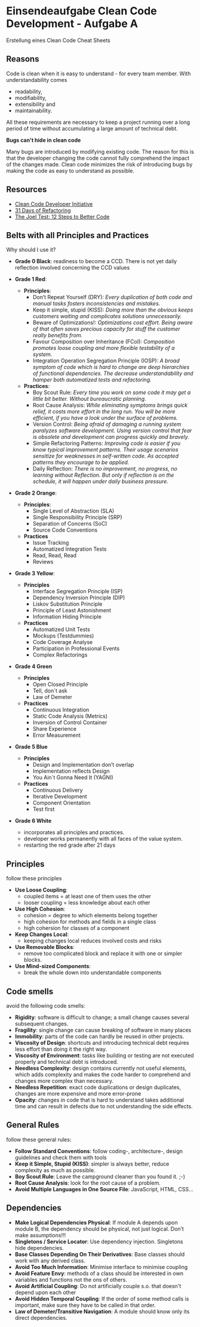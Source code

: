 # Einsendeaufgabe Clean Code Development - Aufgabe A
Erstellung eines Clean Code Cheat Sheets

## Reasons
Code is clean when it is easy to understand - for every team member. With understandability comes 
* readability, 
* modifiability, 
* extensibility and 
* maintainability. 

All these requirements are necessary to keep a project running over a long period of time without accumulating a large amount of technical debt.

**Bugs can't hide in clean code**

Many bugs are introduced by modifying existing code. The
reason for this is that the developer changing the code cannot fully comprehend the impact of the changes made. Clean code minimizes the risk of introducing bugs by making the code as easy to understand as possible.
## Resources
* [Clean Code Developer Initiative](https://clean-code-developer.de/)
* [31 Days of Refactoring](https://lostechies.com/seanchambers/2009/10/20/31-days-of-refactoring-ebook/)
* [The Joel Test: 12 Steps to Better Code](https://www.joelonsoftware.com/2000/08/09/the-joel-test-12-steps-to-better-code/)


## Belts with all Principles and Practices 
Why should I use it?
* **Grade 0 Black**: readiness to become a CCD. There is not yet daily reflection involved concerning the CCD values
* **Grade 1 Red**:
  * **Principles**:
    * Don’t Repeat Yourself (DRY): _Every duplication of both code and manual tasks fosters inconsistencies and mistakes._
    * Keep it simple, stupid (KISS): _Doing more than the obvious keeps customers waiting and complicates solutions unnecessarily._
    * Beware of Optimizations!: _Optimizations cost effort. Being aware of that often saves precious capacity for stuff the customer really benefits from._
    * Favour Composition over Inheritance (FCoI): _Composition promotes loose coupling and more flexible testability of a system._
    * Integration Operation Segregation Principle (IOSP): _A broad symptom of code which is hard to change are deep hierarchies of functional dependencies. The decrease understandability and hamper both automatized tests and refactoring._
  * **Practices**:
    * Boy Scout Rule: _Every time you work on some code it may get a little bit better. Without bureaucratic planning._
    * Root Cause Analysis: _While eliminating symptoms brings quick relief, it costs more effort in the long run. You will be more efficient, if you have a look under the surface of problems._
    * Version Control: _Being afraid of damaging a running system paralyzes software development. Using version control that fear is obsolete and development can progress quickly and bravely._
    * Simple Refactoring Patterns: _Improving code is easier if you know typical improvement patterns. Their usage scenarios sensitize for weaknesses in self-written code. As accepted patterns they encourage to be applied._
    * Daily Reflection: _There is no improvement, no progress, no learning without Reflection. But only if reflection is on the schedule, it will happen under daily business pressure._
  
* **Grade 2 Orange**:
  * **Principles**:
    * Single Level of Abstraction (SLA)
    * Single Responsibility Principle (SRP)
    * Separation of Concerns (SoC)
    * Source Code Conventions
  * **Practices**
    * Issue Tracking
    * Automatized Integration Tests
    * Read, Read, Read
    * Reviews
  
* **Grade 3 Yellow**:
  * **Principles**
    * Interface Segregation Principle (ISP)
    * Dependency Inversion Principle (DIP)
    * Liskov Substitution Principle
    * Principle of Least Astonishment
    * Information Hiding Principle
  * **Practices**
    * Automatized Unit Tests
    * Mockups (Testdummies)
    * Code Coverage Analyse
    * Participation in Professional Events
    * Complex Refactorings
  
* **Grade 4 Green**
    * **Principles**
      * Open Closed Principle
      * Tell, don´t ask
      * Law of Demeter
    * **Practices**
      * Continuous Integration
      * Static Code Analysis (Metrics)
      * Inversion of Control Container
      * Share Experience
      * Error Measurement 

* **Grade 5 Blue**
  * **Principles**
      * Design and Implementation don’t overlap 
      * Implementation reflects Design
      * You Ain´t Gonna Need It (YAGNI)
  * **Practices**
    * Continuous Delivery
    * Iterative Development
    * Component Orientation
    * Test first
  
* **Grade 6 White**
  * incorporates all principles and practices. 
  * developer works permanently with all faces of the value system. 
  * restarting the red grade after 21 days

## Principles
follow these principles
* **Use Loose Coupling**: 
  * coupled items = at least one of them uses the other
  * looser coupling = less knowledge about each other 
* **Use High Cohesion**:
  * cohesion = degree to which elements belong together
  * high cohesion for methods and fields in a single class 
  * high cohersion for classes of a component
* **Keep Changes Local**:
    * keeping changes local reduces involved costs and risks
* **Use Removable Blocks**: 
    * remove too complicated block and replace it with one or simpler blocks.
* **Use Mind-sized Components**:
    * break the whole down into understandable components

## Code smells
avoid the following code smells:
* **Rigidity**: software is difficult to change; a small change causes several subsequent changes.
* **Fragility**: single change can cause breaking of software in many places 
* **Immobility**: parts of the code can hardly be reused in other projects.
* **Viscosity of Design**: shortcuts and introducing technical debt requires less effort than doing it the right way.
* **Viscosity of Environment**: tasks like building or testing are not executed properly and technical debt is introduced.
* **Needless Complexity**: design contains currently not useful elements, which adds complexity and makes the code harder to comprehend and changes more complex than necessary.
* **Needless Repetition**: exact code duplications or design duplicates, changes are more expensive and more error-prone 
* **Opacity**: changes in code that is hard to understand takes additional time and can result in defects due to not understanding the side effects.

## General Rules
follow these general rules:
* **Follow Standard Conventions**: follow coding-, architecture-, design guidelines and check them with tools
* **Keep it Simple, Stupid (KISS)**: simpler is always better, reduce complexity as much as possible.
* **Boy Scout Rule**: Leave the campground cleaner than you found it. ;-)
* **Root Cause Analysis**: look for the root cause of a problem.
* **Avoid Multiple Languages in One Source File**: JavaScript, HTML, CSS...

## Dependencies
* **Make Logical Dependencies Physical**: If module A depends upon module B, the dependency should be physical,
not just logical. Don’t make assumptions!!!
* **Singletons / Service Locator**: Use dependency injection. Singletons hide dependencies.
* **Base Classes Depending On Their Derivatives**: Base classes should work with any derived class.
* **Avoid Too Much Information**: Minimise interface to minimise coupling
* **Avoid Feature Envy**: methods of a class should be interested in own variables and functions
not the ons of others.
* **Avoid Artificial Coupling**: Do not artificially couple s.o. that doesn't depend upon each other
* **Avoid Hidden Temporal Coupling**: If the order of some method calls is important, make sure they have to be called in that order.
* **Law of Demeter/Transitive Navigation**: A module should know only its direct dependencies.

